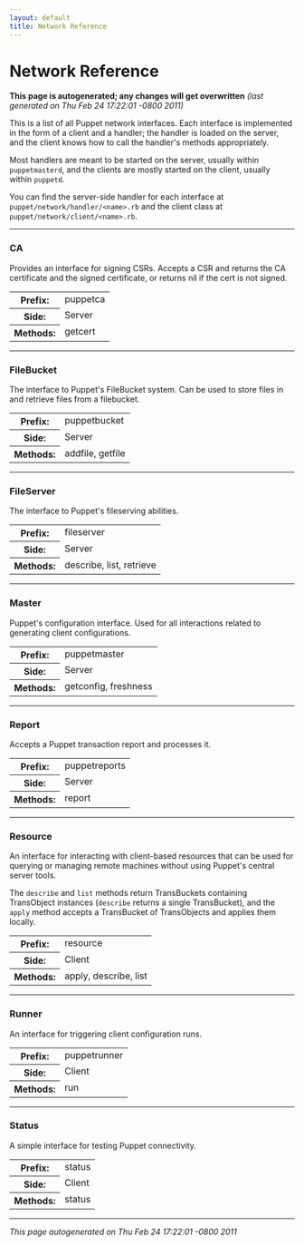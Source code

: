 ```yaml
---
layout: default
title: Network Reference
---
```



Network Reference
=====


<p><strong>This page is autogenerated; any changes will get overwritten</strong> <em>(last generated on Thu Feb 24 17:22:01 -0800 2011)</em></p>

<p>This is a list of all Puppet network interfaces.  Each interface is
implemented in the form of a client and a handler; the handler is loaded
on the server, and the client knows how to call the handler's methods
appropriately.</p>
<p>Most handlers are meant to be started on the server, usually within
<code>puppetmasterd</code>, and the clients are mostly started on the client,
usually within <code>puppetd</code>.</p>
<p>You can find the server-side handler for each interface at
<code>puppet/network/handler/&lt;name&gt;.rb</code> and the client class at
<code>puppet/network/client/&lt;name&gt;.rb</code>.</p>

----------------### CA

<p>Provides an interface for signing CSRs.  Accepts a CSR and returns
the CA certificate and the signed certificate, or returns nil if
the cert is not signed.</p>
<table frame="void" rules="none">
<col />
<col />
<tbody valign="top">
<tr><th>Prefix:</th><td>puppetca</td>
</tr>
<tr><th>Side:</th><td>Server</td>
</tr>
<tr><th>Methods:</th><td>getcert</td>
</tr>
</tbody>
</table>


----------------### FileBucket

<p>The interface to Puppet's FileBucket system.  Can be used to store
files in and retrieve files from a filebucket.</p>
<table frame="void" rules="none">
<col />
<col />
<tbody valign="top">
<tr><th>Prefix:</th><td>puppetbucket</td>
</tr>
<tr><th>Side:</th><td>Server</td>
</tr>
<tr><th>Methods:</th><td>addfile, getfile</td>
</tr>
</tbody>
</table>


----------------### FileServer

<p>The interface to Puppet's fileserving abilities.</p>
<table frame="void" rules="none">
<col />
<col />
<tbody valign="top">
<tr><th>Prefix:</th><td>fileserver</td>
</tr>
<tr><th>Side:</th><td>Server</td>
</tr>
<tr><th>Methods:</th><td>describe, list, retrieve</td>
</tr>
</tbody>
</table>


----------------### Master

<p>Puppet's configuration interface.  Used for all interactions related to
generating client configurations.</p>
<table frame="void" rules="none">
<col />
<col />
<tbody valign="top">
<tr><th>Prefix:</th><td>puppetmaster</td>
</tr>
<tr><th>Side:</th><td>Server</td>
</tr>
<tr><th>Methods:</th><td>getconfig, freshness</td>
</tr>
</tbody>
</table>


----------------### Report

<p>Accepts a Puppet transaction report and processes it.</p>
<table frame="void" rules="none">
<col />
<col />
<tbody valign="top">
<tr><th>Prefix:</th><td>puppetreports</td>
</tr>
<tr><th>Side:</th><td>Server</td>
</tr>
<tr><th>Methods:</th><td>report</td>
</tr>
</tbody>
</table>


----------------### Resource

<p>An interface for interacting with client-based resources that can
be used for querying or managing remote machines without using Puppet's
central server tools.</p>
<p>The <code>describe</code> and <code>list</code> methods return TransBuckets containing
TransObject instances (<code>describe</code> returns a single TransBucket),
and the <code>apply</code> method accepts a TransBucket of TransObjects and
applies them locally.</p>
<table frame="void" rules="none">
<col />
<col />
<tbody valign="top">
<tr><th>Prefix:</th><td>resource</td>
</tr>
<tr><th>Side:</th><td>Client</td>
</tr>
<tr><th>Methods:</th><td>apply, describe, list</td>
</tr>
</tbody>
</table>


----------------### Runner

<p>An interface for triggering client configuration runs.</p>
<table frame="void" rules="none">
<col />
<col />
<tbody valign="top">
<tr><th>Prefix:</th><td>puppetrunner</td>
</tr>
<tr><th>Side:</th><td>Client</td>
</tr>
<tr><th>Methods:</th><td>run</td>
</tr>
</tbody>
</table>


----------------### Status

<p>A simple interface for testing Puppet connectivity.</p>
<table frame="void" rules="none">
<col />
<col />
<tbody valign="top">
<tr><th>Prefix:</th><td>status</td>
</tr>
<tr><th>Side:</th><td>Client</td>
</tr>
<tr><th>Methods:</th><td>status</td>
</tr>
</tbody>
</table>
<hr />
<p><em>This page autogenerated on Thu Feb 24 17:22:01 -0800 2011</em></p>




